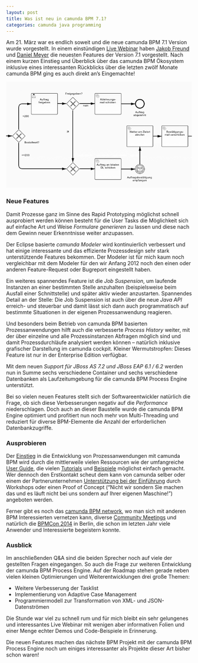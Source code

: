 ```yaml
---
layout: post
title: Was ist neu in camunda BPM 7.1?
categories: camunda java programming
---
```


Am 21. März war es endlich soweit und die neue camunda BPM 7.1 Version wurde vorgestellt. In einem einstündigen [Live Webinar](http://www.bpm-guide.de/2014/02/28/camunda-bpm-7-1-live-webinar/) haben [Jakob Freund](https://twitter.com/jakobfreund) und [Daniel Meyer](https://twitter.com/meyerdan) die neuesten Features der Version 7.1 vorgestellt. Nach einem kurzen Einstieg und Überblick über das camunda BPM Ökosystem inklusive eines interessanten Rückblicks über die letzten zwölf Monate camunda BPM ging es auch direkt an’s Eingemachte!

![BPMN 2.0 Model](/images/2014-03-29/pizza.png)

### Neue Features

Damit Prozesse ganz im Sinne des Rapid Prototyping möglichst schnell ausprobiert werden können besteht für die User Tasks die Möglichkeit sich auf einfache Art und Weise *Formulare generieren* zu lassen und diese nach dem Gewinn neuer Erkenntnisse weiter anzupassen.

Der Eclipse basierte *camunda Modeler* wird kontinuierlich verbessert und hat einige interessante und das effiziente Prozessdesign sehr stark unterstützende Features bekommen. Der Modeler ist für mich kaum noch vergleichbar mit dem Modeler für den wir Anfang 2012 noch den einen oder anderen Feature-Request oder Bugreport eingestellt haben.

Ein weiteres spannendes Feature ist die *Job Suspension*, um laufende Instanzen an einer bestimmten Stelle anzuhalten (beispielsweise beim Ausfall einer Schnittstelle) und später aktiv wieder anzustarten. Spannendes Detail an der Stelle: Die Job Suspension ist auch über die neue *Java API* erreich- und steuerbar und damit lässt sich dann auch programmatisch auf bestimmte Situationen in der eigenen Prozessanwendung reagieren.

Und besonders beim Betrieb von camunda BPM basierten Prozessanwendungen hilft auch die verbesserte *Process History* weiter, mit der über einzelne und alle Prozessinstanzen Abfragen möglich sind und damit Prozessdurchläufe analysiert werden können – natürlich inklusive grafischer Darstellung im camunda cockpit. Kleiner Wermutstropfen: Dieses Feature ist nur in der Enterprise Edition verfügbar.

Mit dem neuen *Support für JBoss AS 7.2 und JBoss EAP 6.1 / 6.2* werden nun in Summe sechs verschiedene Container und sechs verschiedene Datenbanken als Laufzeitumgebung für die camunda BPM Process Engine unterstützt.

Bei so vielen neuen Features stellt sich der Softwareentwickler natürlich die Frage, ob sich diese Verbesserungen negativ auf die *Performance* niederschlagen. Doch auch an dieser Baustelle wurde die camunda BPM Engine optimiert und profitiert nun noch mehr von Multi-Threading und reduziert für diverse BPM-Elemente die Anzahl der erforderlichen Datenbankzugriffe.

### Ausprobieren

Der [Einstieg](http://camunda.org/get-started/) in die Entwicklung von Prozessanwendungen mit camunda BPM wird durch die mittlerweile vielen Ressourcen wie der umfangreiche [User Guide](http://docs.camunda.org/latest/guides/user-guide/), die vielen [Tutorials](http://camunda.org/bpmn/tutorial.html) und [Beispiele](http://docs.camunda.org/latest/real-life/examples/) möglichst einfach gemacht. Wer dennoch den Erstkontakt scheut dem kann von camunda selber oder einem der Partnerunternehmen [Unterstützung bei der Einführung](http://camunda.org/support.html) durch Workshops oder einen Proof of Concept (“Nicht wir sondern Sie machen das und es läuft nicht bei uns sondern auf Ihrer eigenen Maschine!”) angeboten werden.

Ferner gibt es noch das [camunda BPM network](http://network.camunda.org/), wo man sich mit anderen BPM Interessierten vernetzen kann, diverse [Community Meetings](http://network.camunda.org/meetings) und natürlich die [BPMCon 2014](http://www.bpmcon.de/) in Berlin, die schon im letzten Jahr viele Anwender und Interessierte begeistern konnte.

### Ausblick

Im anschließenden Q&A sind die beiden Sprecher noch auf viele der gestellten Fragen eingegangen. So auch die Frage zur weiteren Entwicklung der camunda BPM Process Engine. Auf der Roadmap stehen gerade neben vielen kleinen Optimierungen und Weiterentwicklungen drei große Themen:

* Weitere Verbesserung der Tasklist 
* Implementierung von Adaptive Case Management
* Programmiermodell zur Transformation von XML- und JSON-Datenströmen

Die Stunde war viel zu schnell rum und für mich bleibt ein sehr gelungenes und interessantes Live Webinar mit wenigen aber informativen Folien und einer Menge echter Demos und Code-Beispiele in Erinnerung.

Die neuen Features machen das nächste BPM Projekt mit der camunda BPM Process Engine noch um einiges interessanter als Projekte dieser Art bisher schon waren!

